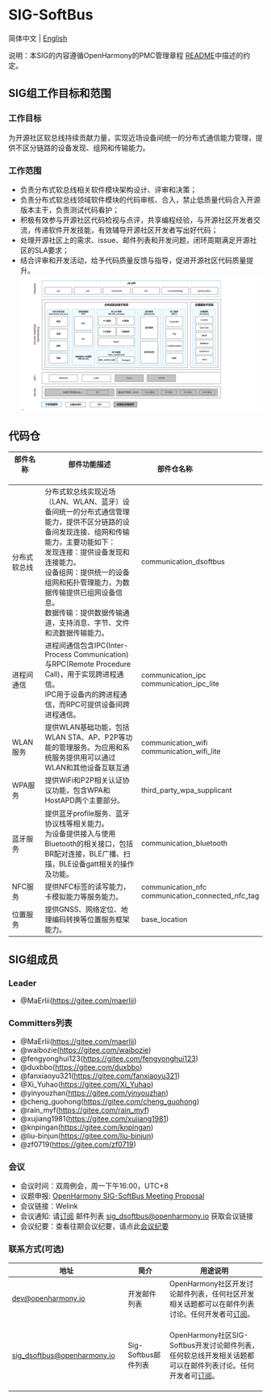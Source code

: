 # SIG-SoftBus
简体中文 | [English](./sig_softbus.md)

说明：本SIG的内容遵循OpenHarmony的PMC管理章程 [README](/zh/pmc.md)中描述的约定。

## SIG组工作目标和范围

### 工作目标
为开源社区软总线持续贡献力量，实现近场设备间统一的分布式通信能力管理，提供不区分链路的设备发现、组网和传输能力。

### 工作范围
- 负责分布式软总线相关软件模块架构设计、评审和决策；
- 负责分布式软总线领域软件模块的代码审核、合入，禁止低质量代码合入开源版本主干，负责测试代码看护；
- 积极有效参与开源社区代码检视与点评，共享编程经验，与开源社区开发者交流，传递软件开发技能，有效辅导开源社区开发者写出好代码；
- 处理开源社区上的需求、issue、邮件列表和开发问题，闭环周期满足开源社区的SLA要求；
- 结合评审和开发活动，给予代码质量反馈与指导，促进开源社区代码质量提升。
![软总线SIG](figures/softbus-overview.png)

## 代码仓

|部件名称<img width=100/>|部件功能描述<img width=200/>|部件仓名称<img width=100/>|
|---|---|---|
|分布式软总线| 分布式软总线实现近场（LAN、WLAN、蓝牙）设备间统一的分布式通信管理能力，提供不区分链路的设备间发现连接、组网和传输能力，主要功能如下：<br>发现连接：提供设备发现和连接能力。<br>设备组网：提供统一的设备组网和拓扑管理能力，为数据传输提供已组网设备信息。<br>数据传输：提供数据传输通道，支持消息、字节、文件和流数据传输能力。 | communication_dsoftbus|
|进程间通信|进程间通信包含IPC(Inter-Process Communication)与RPC(Remote Procedure Call)，用于实现跨进程通信。<br>IPC用于设备内的跨进程通信，而RPC可提供设备间跨进程通信。| communication_ipc<br>communication_ipc_lite|
|WLAN服务| 提供WLAN基础功能，包括WLAN STA、AP、P2P等功能的管理服务。为应用和系统服务提供用可以通过WLAN和其他设备互联互通|communication_wifi<br>communication_wifi_lite|
|WPA服务|提供WiFi和P2P相关认证协议功能，包含WPA和HostAPD两个主要部分。|third_party_wpa_supplicant|
|蓝牙服务|提供蓝牙profile服务、蓝牙协议栈等相关能力。<br>为设备提供接入与使用Bluetooth的相关接口，包括BR配对连接，BLE广播、扫描，BLE设备gatt相关的操作及功能。|communication_bluetooth|
|NFC服务|提供NFC标签的读写能力，卡模拟能力等服务能力。|communication_nfc<br>communication_connected_nfc_tag|
|位置服务|提供GNSS、网络定位、地理编码转换等位置服务框架能力。|base_location|


## SIG组成员

### Leader
- @MaErlii(https://gitee.com/maerlii)

### Committers列表
- @MaErlii(https://gitee.com/maerlii)
- @waibozie(https://gitee.com/waibozie)
- @fengyonghui123(https://gitee.com/fengyonghui123)
- @duxbbo(https://gitee.com/duxbbo)
- @fanxiaoyu321(https://gitee.com/fanxiaoyu321)
- @Xi_Yuhao(https://gitee.com/Xi_Yuhao)
- @yinyouzhan(https://gitee.com/yinyouzhan)
- @cheng_guohong(https://gitee.com/cheng_guohong)
- @rain_myf(https://gitee.com/rain_myf)
- @xujiang1981(https://gitee.com/xujiang1981)
- @knpingan(https://gitee.com/knpingan)
- @liu-binjun(https://gitee.com/liu-binjun)
- @zf0719(https://gitee.com/zf0719)

### 会议
 - 会议时间：双周例会，周一下午16:00，UTC+8
 - 议题申报: [OpenHarmony SIG-SoftBus Meeting Proposal](https://shimo.im/sheets/iDp1dGmnk3sVjJoE/MODOC)
 - 会议链接：Welink
 - 会议通知: 请[订阅](https://lists.openatom.io/postorius/lists/sig_dsoftbus.openharmony.io) 邮件列表 sig_dsoftbus@openharmony.io 获取会议链接
 - 会议纪要：查看往期会议纪要，请点此[会议纪要](https://gitee.com/openharmony-sig/sig-content/blob/master/softbus/meetings)

### 联系方式(可选)
| 地址                                 | 简介        | 用途说明                                                         |
| ---------------------------------------|---------- | ------------------------------------------------------------ |
| dev@openharmony.io  <img width=120/>| 开发邮件列表 <img width=100/> | OpenHarmony社区开发讨论邮件列表，任何社区开发相关话题都可以在邮件列表讨论。任何开发者可[订阅](https://lists.openatom.io/postorius/lists/dev.openharmony.io)。<img width=200/>|
| sig_dsoftbus@openharmony.io  <img width=120/>| Sig-Softbus邮件列表 <img width=100/> | OpenHarmony社区SIG-Softbus开发讨论邮件列表，任何软总线开发相关话题都可以在邮件列表讨论。任何开发者可[订阅](https://lists.openatom.io/postorius/lists/sig_dsoftbus.openharmony.io/)。<img width=200/>|
